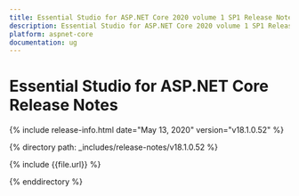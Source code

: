 ```yaml
---
title: Essential Studio for ASP.NET Core 2020 volume 1 SP1 Release Notes  
description: Essential Studio for ASP.NET Core 2020 volume 1 SP1 Release Notes  
platform: aspnet-core
documentation: ug
---
```


# Essential Studio for ASP.NET Core  Release Notes  

{% include release-info.html date="May 13, 2020"  version="v18.1.0.52" %} 


{% directory path: _includes/release-notes/v18.1.0.52 %}

{% include {{file.url}} %}

{% enddirectory %}